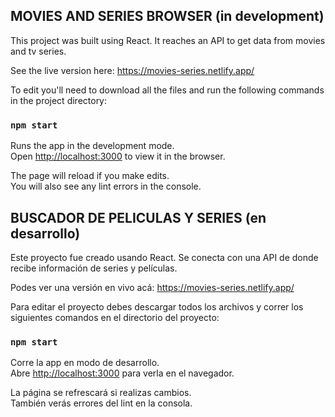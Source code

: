 ## MOVIES AND SERIES BROWSER (in development)

This project was built using React. 
It reaches an API to get data from movies and tv series.

See the live version here: https://movies-series.netlify.app/

To edit you'll need to download all the files and run the following commands in the project directory:

### `npm start`

Runs the app in the development mode.<br />
Open [http://localhost:3000](http://localhost:3000) to view it in the browser.

The page will reload if you make edits.<br />
You will also see any lint errors in the console.

## BUSCADOR DE PELICULAS Y SERIES (en desarrollo)

Este proyecto fue creado usando React.
Se conecta con una API de donde recibe información de series y películas.

Podes ver una versión en vivo acá: https://movies-series.netlify.app/

Para editar el proyecto debes descargar todos los archivos y correr los siguientes comandos en el directorio del proyecto:

### `npm start`

Corre la app en modo de desarrollo.<br />
Abre [http://localhost:3000](http://localhost:3000) para verla en el navegador.

La página se refrescará si realizas cambios.<br />
También verás errores del lint en la consola.

